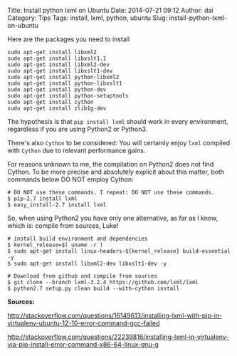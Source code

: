 Title: Install python lxml on Ubuntu
Date: 2014-07-21 09:12
Author: dai
Category: Tips
Tags: install, lxml, python, ubuntu
Slug: install-python-lxml-on-ubuntu

Here are the packages you need to install

```
sudo apt-get install libxml2
sudo apt-get install libxslt1.1
sudo apt-get install libxml2-dev
sudo apt-get install libxslt1-dev
sudo apt-get install python-libxml2
sudo apt-get install python-libxslt1
sudo apt-get install python-dev
sudo apt-get install python-setuptools
sudo apt-get install cython
sudo apt-get install zlib1g-dev
```

The hypothesis is that `pip install lxml` should work in every
environment, regardless if you are using Python2 or Python3.

There's also `Cython` to be considered: You will certainly
enjoy `lxml` compiled with `Cython` due to relevant performance gains.

For reasons unknown to me, the compilation on Python2 does not find
Cython. To be more precise and absolutely explicit about this matter,
both commands below DO NOT employ Cython:

```
# DO NOT use these commands. I repeat: DO NOT use these commands.
$ pip-2.7 install lxml
$ easy_install-2.7 install lxml
```

So, when using Python2 you have only one alternative, as far as I know,
which is: compile from sources, Luke!

```
# install build environment and dependencies
$ kernel_release=$( uname -r )
$ sudo apt-get install linux-headers-${kernel_release} build-essential -y
$ sudo apt-get install libxml2-dev libxslt1-dev -y

# Download from github and compile from sources
$ git clone --branch lxml-3.2.4 https://github.com/lxml/lxml
$ python2.7 setup.py clean build --with-cython install
```

**Sources:**  

http://stackoverflow.com/questions/16149613/installing-lxml-with-pip-in-virtualenv-ubuntu-12-10-error-command-gcc-failed  

http://stackoverflow.com/questions/22239816/installing-lxml-in-virtualenv-via-pip-install-error-command-x86-64-linux-gnu-g
